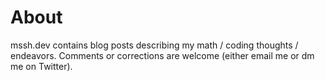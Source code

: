 # About

mssh.dev contains blog posts describing my math / coding thoughts / endeavors. Comments or corrections are welcome (either email me or dm me on Twitter). 
